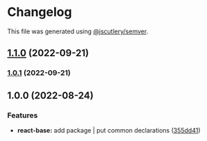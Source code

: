 # Changelog

This file was generated using [@jscutlery/semver](https://github.com/jscutlery/semver).

## [1.1.0](https://gitlab.migoinc.com/migotv/paintbox/compare/react-base@1.0.1...react-base@1.1.0) (2022-09-21)

### [1.0.1](https://gitlab.migoinc.com/migotv/paintbox/compare/react-base@1.0.0...react-base@1.0.1) (2022-09-21)

## 1.0.0 (2022-08-24)


### Features

* **react-base:** add package | put common declarations ([355dd41](https://gitlab.migoinc.com/migotv/paintbox/commit/355dd41dc336e9c4fb23dcac0cdb18a7c9cc7d6c))
